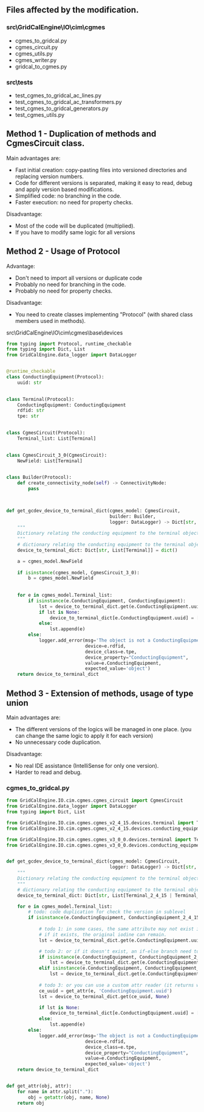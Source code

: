 ## Files affected by the modification.

### src\GridCalEngine\IO\cim\cgmes
- cgmes_to_gridcal.py
- cgmes_circuit.py
- cgmes_utils.py
- cgmes_writer.py
- gridcal_to_cgmes.py

### src\tests
- test_cgmes_to_gridcal_ac_lines.py
- test_cgmes_to_gridcal_ac_transformers.py
- test_cgmes_to_gridcal_generators.py
- test_cgmes_utils.py

## Method 1 - Duplication of methods and CgmesCircuit class.
Main advantages are:

- Fast initial creation: copy-pasting files into versioned directories and replacing version numbers.
- Code for different versions is separated, making it easy to read, debug and apply version based modifications.
- Simplified code: no branching in the code.
- Faster execution: no need for property checks.

Disadvantage:
- Most of the code will be duplicated (multiplied).
- If you have to modify same logic for all versions 


## Method 2 - Usage of Protocol
Advantage:
- Don't need to import all versions or duplicate code
- Probably no need for branching in the code.
- Probably no need for property checks.

Disadvantage:
- You need to create classes implementing "Protocol" (with shared class members used in methods).

src\GridCalEngine\IO\cim\cgmes\base\devices
```python
from typing import Protocol, runtime_checkable
from typing import Dict, List
from GridCalEngine.data_logger import DataLogger


@runtime_checkable
class ConductingEquipment(Protocol):
    uuid: str    
    

class Terminal(Protocol):
    ConductingEquipment: ConductingEquipment
    rdfid: str
    tpe: str
    

class CgmesCircuit(Protocol):
    Terminal_list: List[Terminal]
    

class CgmesCircuit_3_0(CgmesCircuit):
    NewField: List[Terminal]

    
class Builder(Protocol):
    def create_connectivity_node(self) -> ConnectivityNode:
        pass
        


def get_gcdev_device_to_terminal_dict(cgmes_model: CgmesCircuit,
                                      builder: Builder,
                                      logger: DataLogger) -> Dict[str, List[Terminal]]:
    """
    Dictionary relating the conducting equipment to the terminal object(s)
    """
    # dictionary relating the conducting equipment to the terminal object
    device_to_terminal_dict: Dict[str, List[Terminal]] = dict()

    a = cgmes_model.NewField
    
    if isinstance(cgmes_model, CgmesCircuit_3_0):
        b = cgmes_model.NewField
        
    
    for e in cgmes_model.Terminal_list:
        if isinstance(e.ConductingEquipment, ConductingEquipment):
            lst = device_to_terminal_dict.get(e.ConductingEquipment.uuid, None)
            if lst is None:
                device_to_terminal_dict[e.ConductingEquipment.uuid] = [e]
            else:
                lst.append(e)
        else:
            logger.add_error(msg='The object is not a ConductingEquipment',
                             device=e.rdfid,
                             device_class=e.tpe,
                             device_property="ConductingEquipment",
                             value=e.ConductingEquipment,
                             expected_value='object')
    return device_to_terminal_dict


```


## Method 3 - Extension of methods, usage of type union
Main advantages are:
- The different versions of the logics will be managed in one place. (you can change the same logic to apply it for each version)
- No unnecessary code duplication.

Disadvantage:
- No real IDE assistance (IntelliSense for only one version).
- Harder to read and debug.

### cgmes_to_gridcal.py

```python
from GridCalEngine.IO.cim.cgmes.cgmes_circuit import CgmesCircuit
from GridCalEngine.data_logger import DataLogger
from typing import Dict, List

from GridCalEngine.IO.cim.cgmes.cgmes_v2_4_15.devices.terminal import Terminal as Terminal_2_4_15
from GridCalEngine.IO.cim.cgmes.cgmes_v2_4_15.devices.conducting_equipment import ConductingEquipment as ConductingEquipment_2_4_15

from GridCalEngine.IO.cim.cgmes.cgmes_v3_0_0.devices.terminal import Terminal as Terminal_3_0_0
from GridCalEngine.IO.cim.cgmes.cgmes_v3_0_0.devices.conducting_equipment import ConductingEquipment as ConductingEquipment_3_0_0


def get_gcdev_device_to_terminal_dict(cgmes_model: CgmesCircuit,
                                      logger: DataLogger) -> Dict[str, List[Terminal_2_4_15 | Terminal_3_0_0]]:
    """
    Dictionary relating the conducting equipment to the terminal object(s)
    """
    # dictionary relating the conducting equipment to the terminal object
    device_to_terminal_dict: Dict[str, List[Terminal_2_4_15 | Terminal_3_0_0]] = dict()

    for e in cgmes_model.Terminal_list:
        # todo: code duplication for check the version in sublevel
        if isinstance(e.ConductingEquipment, ConductingEquipment_2_4_15) or isinstance(e.ConductingEquipment,
                                                                                       ConductingEquipment_3_0_0):
            # todo 1: in some cases, the same attribute may not exist in every version
            # if it exists, the original iodine can remain.
            lst = device_to_terminal_dict.get(e.ConductingEquipment.uuid, None)  

            # todo 2: or if it doesn't exist, an if-else branch need to be created 
            if isinstance(e.ConductingEquipment, ConductingEquipment_2_4_15):
                lst = device_to_terminal_dict.get(e.ConductingEquipment.uuid, None)
            elif isinstance(e.ConductingEquipment, ConductingEquipment_3_0_0):
                lst = device_to_terminal_dict.get(e.ConductingEquipment.uuid, None) # read the uuid from somewhere else 
            
            # todo 3: or you can use a custom attr reader (it returns with None if the attr doesn't exist):
            ce_uuid = get_attr(e, 'ConductingEquipment.uuid')
            lst = device_to_terminal_dict.get(ce_uuid, None)

            if lst is None:
                device_to_terminal_dict[e.ConductingEquipment.uuid] = [e]
            else:
                lst.append(e)
        else:
            logger.add_error(msg='The object is not a ConductingEquipment',
                             device=e.rdfid,
                             device_class=e.tpe,
                             device_property="ConductingEquipment",
                             value=e.ConductingEquipment,
                             expected_value='object')
    return device_to_terminal_dict


def get_attr(obj, attr):
    for name in attr.split("."):
        obj = getattr(obj, name, None)
    return obj
```

